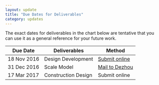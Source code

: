 ```yaml
---
layout: update
title: "Due Dates for Deliverables"
category: updates
---
```


The exact dates for deliverables in the chart below are tentative that you can use it as a general reference for your future work.

<table class="table table-striped">
	<thead>
		<tr>
			<th>Due Date</th>
			<th>Deliverables</th>
			<th>Method</th>
		</tr>
	</thead>
	<tbody>
		<tr>
			<td>18 Nov 2016</td>
			<td>Design Development</td>
			<td><a href="{{ site.baserul }}/pages/submission_dd.html">Submit online</a></td>
		</tr>
		<tr>
			<td>31 Dec 2016</td>
			<td>Scale Model</td>
			<td><a href="{{ site.baserul }}/pages/submission_sm.html">Mail to Dezhou</a></td>
		</tr>
		<tr>
			<td>17 Mar 2017</td>
			<td>Construction Design</td>
			<td>Submit online</td>
		</tr>
	</tbody>
</table>